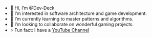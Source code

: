 - 👋 Hi, I’m @Dev-Deck
- 👀 I’m interested in software architecture and game development.
- 🌱 I’m currently learning to master patterns and algorithms.
- 💞️ I’m looking to collaborate on wonderful gaming projects.
- ⚡ Fun fact: I have a [YouTube Channel](https://www.youtube.com/channel/UCzlYKpZkYjC-KNYRm0vIdQg)

<!---
Dev-Deck/Dev-Deck is a ✨ special ✨ repository because its `README.md` (this file) appears on your GitHub profile.
You can click the Preview link to take a look at your changes.
--->
